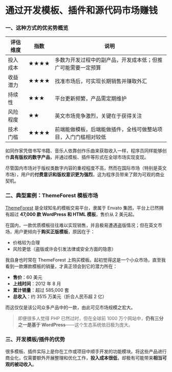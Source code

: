 # 通过开发模板、插件和源代码市场赚钱

### 一、这种方式的优劣势概览

| 评估维度 | 指数   | 说明                              |
| ---- | ---- | ------------------------------- |
| 投入成本 | ★★★★ | 多数为开发过程中的副产品，开发成本低；但推广可能需要一定预算  |
| 收益潜力 | ★★★★ | 找准市场后，可实现长期销售并赚取外汇              |
| 持续性  | ★★★  | 平台更新频繁，产品需定期维护                  |
| 风险程度 | ★★   | 英文市场竞争激烈，关键在于获得关注               |
| 技术门槛 | ★★★★ | 前端能做模板，后端能做插件，全栈可做整站项目，入门门槛相对较低 |

如同作家凭借书写书籍、音乐人依靠创作乐曲来获取收入一样，程序员同样能够创作**具有版权的数字产品**，并通过模板、插件等形式在全球市场实现变现。

尽管国内市场对于版权类数字内容的重视程度不高，然而在国际市场（特别是英文市场），用户的**付费意识和版权意识更为强烈**，这为程序员带来了颇为可观的商业契机。

### 二、典型案例：ThemeForest 模板市场

[ThemeForest](https://themeforest.net) 是全球知名的模板交易平台，隶属于 Envato 集团，平台上已然拥有超过 **47,000 款 WordPress 和 HTML 模板**，售价从 2 美元起。

在国内，一款优质模板往往难以实现销售，并且极易遭遇盗版情况；但在英文市场，用户更倾向于**购买正版模板**，原因在于：

- 价格较为合理
- 风险更低（盗版或许会引发法律或安全方面的隐患）

我自身也时常在 ThemeForest 上购买模板。起初觉得这是一个小众市场，直至我看到一款爆款模板的销量，才真正领会到它的潜力所在：

- **售价**：60 美元
- **上线时间**：2012 年 8 月
- **累计销量**：超过 585,000 套
- **总收入**：约 3515 万美元（折合人民币超 2 亿）

而这仅仅是该公司众多产品中的一款，由此可见市场规模之宏大。

> 即便很多人觉得 PHP 已然过时，但在全球前 1000 万个网站中，**仍有三分之一是基于 WordPress**——这个生态系统依旧极为庞大。

### 三、开发模板/插件的优势

很多模板、插件实际上是你在工作或项目中顺手开发的功能模块。将这些产品进行商业化，仅需要额外开展整理和优化工作，**投入成本很低**，却极有可能带来**相当可观的被动收入**。